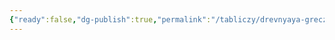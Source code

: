 ```yaml
---
{"ready":false,"dg-publish":true,"permalink":"/tabliczy/drevnyaya-grecziya/ares-lyudovizi/","dgPassFrontmatter":true}
---
```



